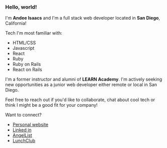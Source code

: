 ### Hello, world!

I'm **Andee Isaacs** and I'm a full stack web developer located in **San Diego**, California!

Tech I'm most familiar with:

- HTML/CSS
- Javascript
- React
- Ruby
- Ruby on Rails
- React on Rails

I'm a former instructor and alumni of  **LEARN Academy**. I'm actively seeking new opportunities as a junior web developer either remote or local in San Diego. 

Feel free to reach out if you'd like to collaborate, chat about cool tech or think I might be a good fit for your company!

Want to connect?
- [Personal website](http://andeeisaacs.com/)
- [Linked in](https://www.linkedin.com/in/andeedeanisaacs/)
- [AngelList](https://angel.co/u/andee-fonder-isaacs)
- [LunchClub](https://lunchclub.com/dp/network-strength-216b4c122cca?ref=share_link)
